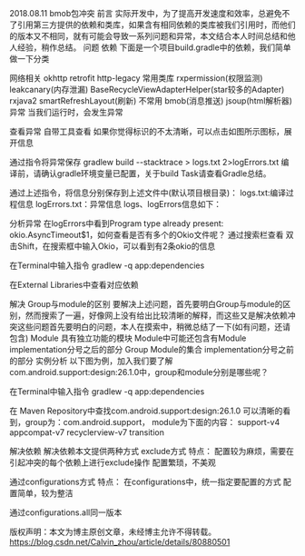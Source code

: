 2018.08.11
bmob包冲突
前言
实际开发中，为了提高开发速度和效率，总避免不了引用第三方提供的依赖和类库，如果含有相同依赖的类库被我们引用时，而他们的版本又不相同，就有可能会导致一系列问题和异常，本文结合本人时间总结和他人经验，稍作总结。
问题
依赖
下面是一个项目build.gradle中的依赖，我们简单做一下分类

网络相关
okhttp
retrofit
http-legacy
常用类库
rxpermission(权限监测)
leakcanary(内存泄漏)
BaseRecycleViewAdapterHelper(star较多的Adapter)
rxjava2
smartRefreshLayout(刷新)
不常用
bmob(消息推送)
jsoup(html解析器)
异常
当我们运行时，会发生异常

查看异常
自带工具查看
如果你觉得标识的不太清晰，可以点击如图所示图标，展开信息

通过指令将异常保存
gradlew build --stacktrace > logs.txt 2>logErrors.txt
编译前，请确认gradle环境变量已配置，关于build Task请查看Gradle总结。

通过上述指令，将信息分别保存到上述文件中(默认项目根目录)：
logs.txt:编译过程信息
logErrors.txt：异常信息
logs、logErrors信息如下：

分析异常
在logErrors中看到Program type already present: okio.AsyncTimeout$1，如何查看是否有多个的Okio文件呢？
通过搜索栏查看
双击Shift，在搜索框中输入Okio，可以看到有2条okio的信息

在Terminal中输入指令
gradlew -q app:dependencies

在External Libraries中查看对应依赖

解决
Group与module的区别
要解决上述问题，首先要明白Group与module的区别，然而搜索了一遍，好像网上没有给出比较清晰的解释，而这些又是解决依赖冲突这些问题首先要明白的问题，本人在摸索中，稍微总结了一下(如有问题，还请包含)
Module
具有独立功能的模块
Module中可能还包含有Module
implementation分号之后的部分
Group
Module的集合
implementation分号之前的部分
实例分析
以下图为例，加入我们要了解com.android.support:design:26.1.0中，group和module分别是哪些呢？

在Terminal中输入指令
gradlew -q app:dependencies

在 Maven Repository中查找com.android.support:design:26.1.0
可以清晰的看到，group为：com.android.support，
module为下面的内容：
support-v4
appcompat-v7
recyclerview-v7
transition

解决依赖
解决依赖本文提供两种方式
exclude方式
特点：
配置较为麻烦，需要在引起冲突的每个依赖上进行exclude操作
配置繁琐，不美观

通过configurations方式
特点：
在configurations中，统一指定要配置的方式
配置简单，较为整洁

通过configurations.all同一版本


版权声明：本文为博主原创文章，未经博主允许不得转载。 https://blog.csdn.net/Calvin_zhou/article/details/80880501 
